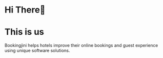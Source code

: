 # Hi There👋
# This is us

Bookingjini helps hotels improve their online bookings and guest experience using unique software solutions.
